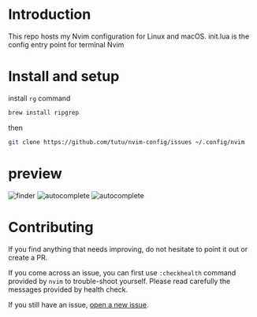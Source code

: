 # Introduction

This repo hosts my Nvim configuration for Linux and macOS. init.lua is the config entry point for terminal Nvim


# Install and setup

install `rg` command

```bash
brew install ripgrep
```

then 

```bash
git clone https://github.com/tutu/nvim-config/issues ~/.config/nvim
```
# preview

![finder](https://github.com/tutu-stack/nvim-config/assets/69944746/ca356db3-f381-49aa-863a-0bd914930f25)
![autocomplete](https://github.com/tutu-stack/nvim-config/assets/69944746/c783a564-bf96-4808-a29b-ae114ed04be8)
![autocomplete](https://github.com/tutu-stack/nvim-config/assets/69944746/c4ec4ee7-abf7-40a1-87e6-a54418adac96)

# Contributing

If you find anything that needs improving, do not hesitate to point it out or create a PR.

If you come across an issue, you can first use `:checkhealth` command provided by `nvim` to trouble-shoot yourself.
Please read carefully the messages provided by health check.

If you still have an issue, [open a new issue](https://github.com/tutu-stack/nvim-config/issues).
